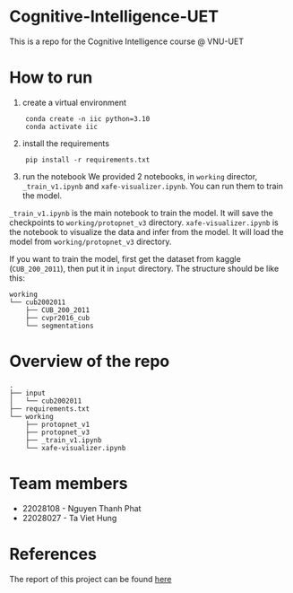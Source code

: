 # Cognitive-Intelligence-UET
This is a repo for the Cognitive Intelligence course @ VNU-UET

# How to run
1. create a virtual environment
```
    conda create -n iic python=3.10
    conda activate iic
```

2. install the requirements
```
    pip install -r requirements.txt
```

3. run the notebook
We provided 2 notebooks, in `working` director, `_train_v1.ipynb` and `xafe-visualizer.ipynb`. You can run them to train the model.

`_train_v1.ipynb` is the main notebook to train the model. It will save the checkpoints to `working/protopnet_v3` directory.
`xafe-visualizer.ipynb` is the notebook to visualize the data and infer from the model. It will load the model from `working/protopnet_v3` directory.

If you want to train the model, first get the dataset from kaggle (`CUB_200_2011`), then put it in `input` directory. The structure should be like this:
```
working
└── cub2002011
    ├── CUB_200_2011
    ├── cvpr2016_cub
    └── segmentations
```

# Overview of the repo
```
.
├── input
│   └── cub2002011
├── requirements.txt
└── working
    ├── protopnet_v1
    ├── protopnet_v3
    ├── _train_v1.ipynb
    └── xafe-visualizer.ipynb
```

# Team members
- 22028108 - Nguyen Thanh Phat
- 22028027 - Ta Viet Hung

# References
The report of this project can be found [here](https://drive.google.com/file/d/1OFKHOi9O51qUSaPrAvEWhgV6bwBQ-DUj/view?usp=sharing)